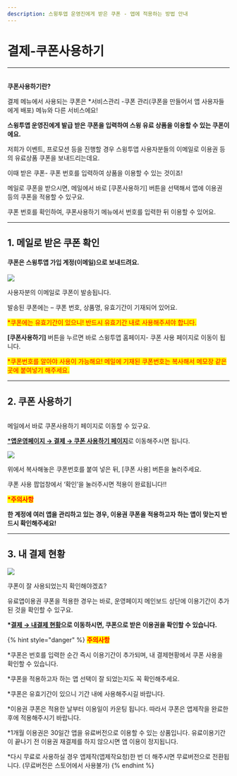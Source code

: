 ```yaml
---
description: 스윙투앱 운영진에게 받은 쿠폰 - 앱에 적용하는 방법 안내
---
```


# 결제-쿠폰사용하기

***

\
**쿠폰사용하기란?**

결제 메뉴에서 사용되는 쿠폰은 \*서비스관리 -쿠폰 관리(쿠폰을 만들어서 앱 사용자들에게 배포) 메뉴와 다른 서비스에요!

**스윙투앱 운영진에게 발급 받은 쿠폰을 입력하여 스윙 유료 상품을 이용할 수 있는 쿠폰이에요.**

저희가 이벤트, 프로모션 등을 진행할 경우 스윙투앱 사용자분들의 이메일로 이용권 등의 유료상품 쿠폰을 보내드리는데요.

이때 받은 쿠폰- 쿠폰 번호를 입력하여 상품을 이용할 수 있는 것이죠!

메일로 쿠폰을 받으시면, 메일에서 바로 \[쿠폰사용하기] 버튼을 선택해서 앱에 이용권 등의 쿠폰을 적용할 수 있구요.

쿠폰 번호를 확인하여, 쿠폰사용하기 메뉴에서 번호를 입력한 뒤 이용할 수 있어요.

***



## **1. 메일로 받은 쿠폰 확인**

#### **쿠폰은 스윙투앱 가입 계정(이메일)으로 보내드려요.**

![](https://wp.swing2app.co.kr/wp-content/uploads/2018/10/%EC%BF%A0%ED%8F%B0%EC%82%AC%EC%9A%A9\_18.103.png)

사용자분의 이메일로 쿠폰이 발송됩니다.

발송된 쿠폰에는 – 쿠폰 번호, 상품명, 유효기간이 기재되어 있어요.

<mark style="color:red;">\*쿠폰에는 유효기간이 있으니! 반드시 유효기간 내로 사용해주셔야 합니다.</mark>



**\[쿠폰사용하기]** 버튼을 누르면 바로 스윙투앱 홈페이지- 쿠폰 사용 페이지로 이동이 됩니다.

<mark style="color:red;">\*쿠폰번호를 알아야 사용이 가능해요! 메일에 기재된 쿠폰번호는 복사해서 메모장 같은곳에 붙여넣기 해주세요.</mark>

***



## **2. 쿠폰 사용하기**

<div align="left">

<img src="https://wp.swing2app.co.kr/wp-content/uploads/2018/10/%EC%BF%A0%ED%8F%B0%EC%8B%A0%EA%B7%9C1.png" alt="">

</div>

메일에서 바로 쿠폰사용하기  페이지로 이동할 수 있구요.

[**\*앱운영페이지 → 결제 → 쿠폰 사용하기 페이지**](http://www.swing2app.co.kr/view/payment\_coupon\_use)로 이동해주시면 됩니다.



![](https://wp.swing2app.co.kr/wp-content/uploads/2018/10/%EC%BF%A0%ED%8F%B0%EC%82%AC%EC%9A%A93\_18.10.png)

위에서 복사해놓은 쿠폰번호를 붙여 넣은 뒤, \[쿠폰 사용] 버튼을 눌러주세요.

쿠폰 사용 팝업창에서 ‘확인’을 눌러주시면 적용이 완료됩니다!!

<mark style="color:red;">**\*주의사항**</mark>

**한 계정에 여러 앱을 관리하고 있는 경우, 이용권 쿠폰을 적용하고자 하는 앱이 맞는지 반드시 확인해주세요!**

***



## **3. 내 결제 현황**

![](https://wp.swing2app.co.kr/wp-content/uploads/2018/10/%EC%BF%A0%ED%8F%B0%EC%82%AC%EC%9A%A94\_18.10.png)

쿠폰이 잘 사용되었는지 확인해야겠죠?

유료앱이용권 쿠폰을 적용한 경우는 바로, 운영페이지 메인보드 상단에 이용기간이 추가된 것을 확인할 수 있구요.

**\***[**결제 → 내결제 현황**](http://www.swing2app.co.kr/view/payment\_list)**으로 이동하시면, 쿠폰으로 받은 이용권을 확인할 수 있습니다.**&#x20;



{% hint style="danger" %}
<mark style="color:red;">**주의사항**</mark>

\*쿠폰은 번호를 입력한 순간 즉시 이용기간이 추가되며, 내 결제현황에서 쿠폰 사용을 확인할 수 있습니다.&#x20;

\*쿠폰을 적용하고자 하는 앱 선택이 잘 되었는지도 꼭 확인해주세요.&#x20;

\*쿠폰은 유효기간이 있으니 기간 내에 사용해주시길 바랍니다.&#x20;

\*이용권 쿠폰은 적용한 날부터 이용일이 카운팅 됩니다. 따라서 쿠폰은 앱제작을 완료한 후에 적용해주시기 바랍니다.&#x20;

\*1개월 이용권은 30일간 앱을 유료버전으로 이용할 수 있는 상품입니다. 유료이용기간이 끝나기 전 이용권 재결제를 하지 않으시면 앱 이용이 정지됩니다.&#x20;

\*다시 무료로 사용하실 경우 앱제작(앱제작요청)한 번 더 해주시면 무료버전으로 전환됩니다. (무료버전은 스토어에서 사용불가)
{% endhint %}

